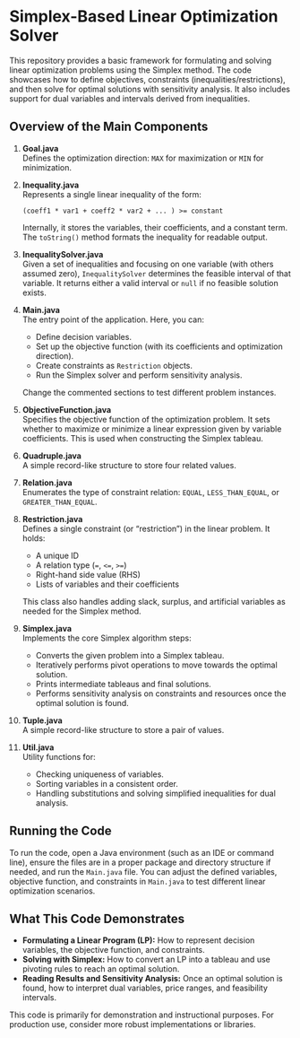 # Simplex-Based Linear Optimization Solver

This repository provides a basic framework for formulating and solving linear optimization problems using the Simplex method. The code showcases how to define objectives, constraints (inequalities/restrictions), and then solve for optimal solutions with sensitivity analysis. It also includes support for dual variables and intervals derived from inequalities.

## Overview of the Main Components

1. **Goal.java**  
   Defines the optimization direction: `MAX` for maximization or `MIN` for minimization.

2. **Inequality.java**  
   Represents a single linear inequality of the form:
   ```
   (coeff1 * var1 + coeff2 * var2 + ... ) >= constant
   ```
   Internally, it stores the variables, their coefficients, and a constant term. The `toString()` method formats the inequality for readable output.

3. **InequalitySolver.java**  
   Given a set of inequalities and focusing on one variable (with others assumed zero), `InequalitySolver` determines the feasible interval of that variable. It returns either a valid interval or `null` if no feasible solution exists.

4. **Main.java**  
   The entry point of the application. Here, you can:
   - Define decision variables.
   - Set up the objective function (with its coefficients and optimization direction).
   - Create constraints as `Restriction` objects.
   - Run the Simplex solver and perform sensitivity analysis.
   
   Change the commented sections to test different problem instances.

5. **ObjectiveFunction.java**  
   Specifies the objective function of the optimization problem. It sets whether to maximize or minimize a linear expression given by variable coefficients. This is used when constructing the Simplex tableau.

6. **Quadruple.java**  
   A simple record-like structure to store four related values.

7. **Relation.java**  
   Enumerates the type of constraint relation: `EQUAL`, `LESS_THAN_EQUAL`, or `GREATER_THAN_EQUAL`.

8. **Restriction.java**  
   Defines a single constraint (or “restriction”) in the linear problem. It holds:
   - A unique ID
   - A relation type (`=`, `<=`, `>=`)
   - Right-hand side value (RHS)
   - Lists of variables and their coefficients  
   
   This class also handles adding slack, surplus, and artificial variables as needed for the Simplex method.

9. **Simplex.java**  
   Implements the core Simplex algorithm steps:
   - Converts the given problem into a Simplex tableau.
   - Iteratively performs pivot operations to move towards the optimal solution.
   - Prints intermediate tableaus and final solutions.
   - Performs sensitivity analysis on constraints and resources once the optimal solution is found.

10. **Tuple.java**  
    A simple record-like structure to store a pair of values.

11. **Util.java**  
    Utility functions for:
    - Checking uniqueness of variables.
    - Sorting variables in a consistent order.
    - Handling substitutions and solving simplified inequalities for dual analysis.

## Running the Code

To run the code, open a Java environment (such as an IDE or command line), ensure the files are in a proper package and directory structure if needed, and run the `Main.java` file. You can adjust the defined variables, objective function, and constraints in `Main.java` to test different linear optimization scenarios.

## What This Code Demonstrates

- **Formulating a Linear Program (LP):** How to represent decision variables, the objective function, and constraints.
- **Solving with Simplex:** How to convert an LP into a tableau and use pivoting rules to reach an optimal solution.
- **Reading Results and Sensitivity Analysis:** Once an optimal solution is found, how to interpret dual variables, price ranges, and feasibility intervals.

This code is primarily for demonstration and instructional purposes. For production use, consider more robust implementations or libraries.